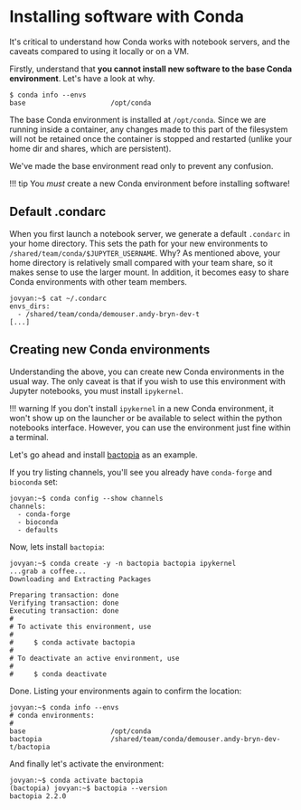 # Installing software with Conda

It's critical to understand how Conda works with notebook servers, and the caveats compared to using it locally or on a VM.

Firstly, understand that **you cannot install new software to the base Conda environment**. Let's have a look at why.

```console
$ conda info --envs
base                     /opt/conda
```


The base Conda environment is installed at `/opt/conda`. Since we are running inside a container, any changes made to this part of the filesystem will not be retained once the container is stopped and restarted (unlike your home dir and shares, which are persistent).

We've made the base environment read only to prevent any confusion.

<!-- prettier-ignore -->
!!! tip
    You *must* create a new Conda environment before installing software!

## Default .condarc

When you first launch a notebook server, we generate a default `.condarc` in your home directory. This sets the path for your new environments to `/shared/team/conda/$JUPYTER_USERNAME`. Why? As mentioned above, your home directory is relatively small compared with your team share, so it makes sense to use the larger mount. In addition, it becomes easy to share Conda environments with other team members.

```console
jovyan:~$ cat ~/.condarc
envs_dirs:
  - /shared/team/conda/demouser.andy-bryn-dev-t
[...]
```

## Creating new Conda environments

Understanding the above, you can create new Conda environments in the usual way. The only caveat is that if you wish to use this environment with Jupyter notebooks, you must install `ipykernel`.

<!-- prettier-ignore -->
!!! warning
    If you don't install `ipykernel` in a new Conda environment, it won't show up on the launcher or be available to select within the python notebooks interface. However, you can use the environment just fine within a terminal.

Let's go ahead and install [bactopia](https://bactopia.github.io/v2.2.0/quick-start/) as an example.

If you try listing channels, you'll see you already have `conda-forge` and `bioconda` set:

```console
jovyan:~$ conda config --show channels
channels:
  - conda-forge
  - bioconda
  - defaults
```

Now, lets install `bactopia`:

```console
jovyan:~$ conda create -y -n bactopia bactopia ipykernel
...grab a coffee...
Downloading and Extracting Packages

Preparing transaction: done
Verifying transaction: done
Executing transaction: done
#
# To activate this environment, use
#
#     $ conda activate bactopia
#
# To deactivate an active environment, use
#
#     $ conda deactivate
```

Done. Listing your environments again to confirm the location:

```console
jovyan:~$ conda info --envs
# conda environments:
#
base                     /opt/conda
bactopia                 /shared/team/conda/demouser.andy-bryn-dev-t/bactopia
```


And finally let's activate the environment:


```console
jovyan:~$ conda activate bactopia
(bactopia) jovyan:~$ bactopia --version
bactopia 2.2.0
```
